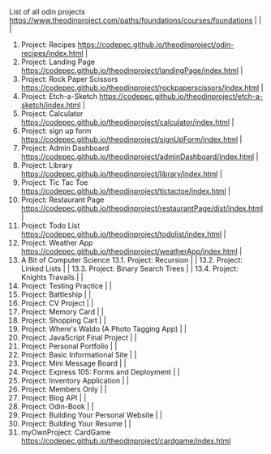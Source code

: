 List of all odin projects
https://www.theodinproject.com/paths/foundations/courses/foundations
|
|
|

1.  Project: Recipes
    https://codepec.github.io/theodinproject/odin-recipes/index.html
    |
2.  Project: Landing Page
    https://codepec.github.io/theodinproject/landingPage/index.html
    |
3.  Project: Rock Paper Scissors
    https://codepec.github.io/theodinproject/rockpaperscissors/index.html
    |
4.  Project: Etch-a-Sketch
    https://codepec.github.io/theodinproject/etch-a-sketch/index.html
    |
5.  Project: Calculator
    https://codepec.github.io/theodinproject/calculator/index.html
    |
6.  Project: sign up form
    https://codepec.github.io/theodinproject/signUpForm/index.html
    |
7.  Project: Admin Dashboard
    https://codepec.github.io/theodinproject/adminDashboard/index.html
    |
8.  Project: Library
    https://codepec.github.io/theodinproject/library/index.html
    |
9.  Project: Tic Tac Toe
    https://codepec.github.io/theodinproject/tictactoe/index.html
    |
10. Project: Restaurant Page
    https://codepec.github.io/theodinproject/restaurantPage/dist/index.html
    |
11. Project: Todo List
    https://codepec.github.io/theodinproject/todolist/index.html
    |
12. Project: Weather App
    https://codepec.github.io/theodinproject/weatherApp/index.html
    |
13. A Bit of Computer Science
    13.1. Project: Recursion
    |
    |
    13.2. Project: Linked Lists
    |
    |
    13.3. Project: Binary Search Trees
    |
    |
    13.4. Project: Knights Travails
    |
    |
14. Project: Testing Practice
    |
    |
15. Project: Battleship
    |
    |
16. Project: CV Project
    |
    |
17. Project: Memory Card
    |
    |
18. Project: Shopping Cart
    |
    |
19. Project: Where's Waldo (A Photo Tagging App)
    |
    |
20. Project: JavaScript Final Project
    |
    |
21. Project: Personal Portfolio
    |
    |
22. Project: Basic Informational Site
    |
    |
23. Project: Mini Message Board
    |
    |
24. Project: Express 105: Forms and Deployment
    |
    |
25. Project: Inventory Application
    |
    |
26. Project: Members Only
    |
    |
27. Project: Blog API
    |
    |
28. Project: Odin-Book
    |
    |
29. Project: Building Your Personal Website
    |
    |
30. Project: Building Your Resume
    |
    |
31. myOwnProject: CardGame
    https://codepec.github.io/theodinproject/cardgame/index.html

